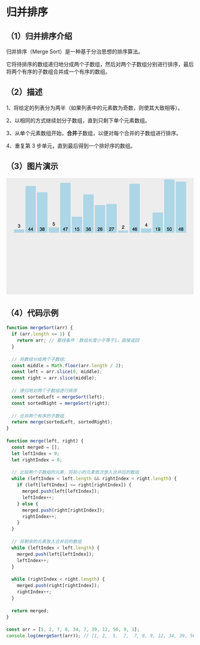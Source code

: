# 归并排序

## （1）归并排序介绍

归并排序（Merge Sort）是一种基于分治思想的排序算法。

它将待排序的数组递归地分成两个子数组，然后对两个子数组分别进行排序，最后将两个有序的子数组合并成一个有序的数组。

## （2）描述

1、将给定的列表分为两半（如果列表中的元素数为奇数，则使其大致相等）。

2、以相同的方式继续划分子数组，直到只剩下单个元素数组。

3、从单个元素数组开始，**合并**子数组，以便对每个合并的子数组进行排序。

4、重复第 3 步单元，直到最后得到一个排好序的数组。

## （3）图片演示

![归并排序](./img/merge.png)

## （4）代码示例

```js
function mergeSort(arr) {
  if (arr.length <= 1) {
    return arr; // 基线条件：数组长度小于等于1，直接返回
  }

  // 将数组分成两个子数组;
  const middle = Math.floor(arr.length / 2);
  const left = arr.slice(0, middle);
  const right = arr.slice(middle);

  // 递归地对两个子数组进行排序
  const sortedLeft = mergeSort(left);
  const sortedRight = mergeSort(right);

  // 合并两个有序的子数组
  return merge(sortedLeft, sortedRight);
}

function merge(left, right) {
  const merged = [];
  let leftIndex = 0;
  let rightIndex = 0;

  // 比较两个子数组的元素，将较小的元素依次放入合并后的数组
  while (leftIndex < left.length && rightIndex < right.length) {
    if (left[leftIndex] <= right[rightIndex]) {
      merged.push(left[leftIndex]);
      leftIndex++;
    } else {
      merged.push(right[rightIndex]);
      rightIndex++;
    }
  }

  // 将剩余的元素放入合并后的数组
  while (leftIndex < left.length) {
    merged.push(left[leftIndex]);
    leftIndex++;
  }

  while (rightIndex < right.length) {
    merged.push(right[rightIndex]);
    rightIndex++;
  }

  return merged;
}

const arr = [5, 2, 7, 8, 34, 7, 39, 12, 56, 9, 1];
console.log(mergeSort(arr)); // [1, 2,  5,  7,  7, 8, 9, 12, 34, 39, 56]
```
